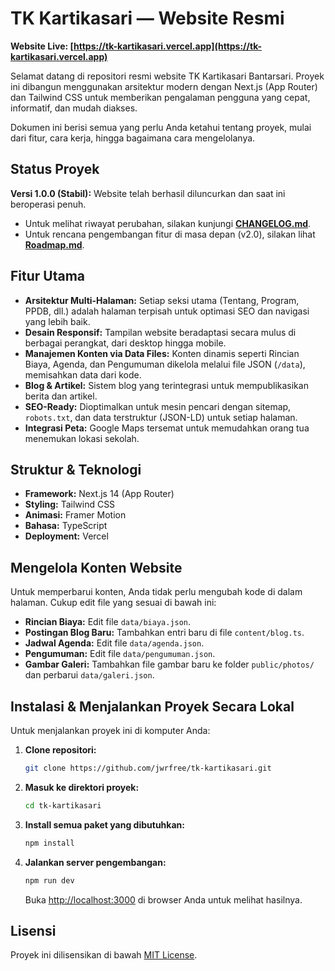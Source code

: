 # TK Kartikasari — Website Resmi

**Website Live: [https://tk-kartikasari.vercel.app](https://tk-kartikasari.vercel.app)**

Selamat datang di repositori resmi website TK Kartikasari Bantarsari. Proyek ini dibangun menggunakan arsitektur modern dengan Next.js (App Router) dan Tailwind CSS untuk memberikan pengalaman pengguna yang cepat, informatif, dan mudah diakses.

Dokumen ini berisi semua yang perlu Anda ketahui tentang proyek, mulai dari fitur, cara kerja, hingga bagaimana cara mengelolanya.

## Status Proyek

**Versi 1.0.0 (Stabil):** Website telah berhasil diluncurkan dan saat ini beroperasi penuh.

- Untuk melihat riwayat perubahan, silakan kunjungi **[CHANGELOG.md](CHANGELOG.md)**.
- Untuk rencana pengembangan fitur di masa depan (v2.0), silakan lihat **[Roadmap.md](docs/roadmap.md)**.

## Fitur Utama

- **Arsitektur Multi-Halaman:** Setiap seksi utama (Tentang, Program, PPDB, dll.) adalah halaman terpisah untuk optimasi SEO dan navigasi yang lebih baik.
- **Desain Responsif:** Tampilan website beradaptasi secara mulus di berbagai perangkat, dari desktop hingga mobile.
- **Manajemen Konten via Data Files:** Konten dinamis seperti Rincian Biaya, Agenda, dan Pengumuman dikelola melalui file JSON (`/data`), memisahkan data dari kode.
- **Blog & Artikel:** Sistem blog yang terintegrasi untuk mempublikasikan berita dan artikel.
- **SEO-Ready:** Dioptimalkan untuk mesin pencari dengan sitemap, `robots.txt`, dan data terstruktur (JSON-LD) untuk setiap halaman.
- **Integrasi Peta:** Google Maps tersemat untuk memudahkan orang tua menemukan lokasi sekolah.

## Struktur & Teknologi

- **Framework:** Next.js 14 (App Router)
- **Styling:** Tailwind CSS
- **Animasi:** Framer Motion
- **Bahasa:** TypeScript
- **Deployment:** Vercel

## Mengelola Konten Website

Untuk memperbarui konten, Anda tidak perlu mengubah kode di dalam halaman. Cukup edit file yang sesuai di bawah ini:

- **Rincian Biaya:** Edit file `data/biaya.json`.
- **Postingan Blog Baru:** Tambahkan entri baru di file `content/blog.ts`.
- **Jadwal Agenda:** Edit file `data/agenda.json`.
- **Pengumuman:** Edit file `data/pengumuman.json`.
- **Gambar Galeri:** Tambahkan file gambar baru ke folder `public/photos/` dan perbarui `data/galeri.json`.

## Instalasi & Menjalankan Proyek Secara Lokal

Untuk menjalankan proyek ini di komputer Anda:

1.  **Clone repositori:**
    ```bash
    git clone https://github.com/jwrfree/tk-kartikasari.git
    ```
2.  **Masuk ke direktori proyek:**
    ```bash
    cd tk-kartikasari
    ```
3.  **Install semua paket yang dibutuhkan:**
    ```bash
    npm install
    ```
4.  **Jalankan server pengembangan:**
    ```bash
    npm run dev
    ```

    Buka [http://localhost:3000](http://localhost:3000) di browser Anda untuk melihat hasilnya.

## Lisensi

Proyek ini dilisensikan di bawah [MIT License](LICENSE).
